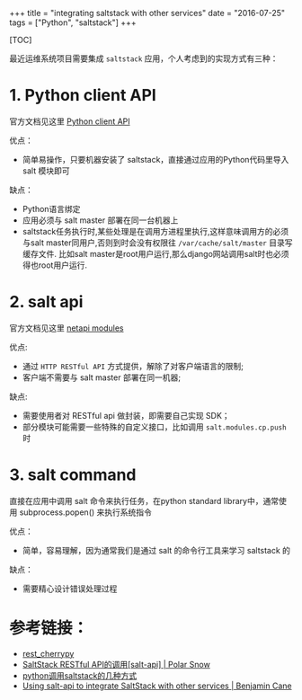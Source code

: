 +++
title = "integrating saltstack with other services"
date = "2016-07-25"
tags = ["Python", "saltstack"]
+++

[TOC]

最近运维系统项目需要集成 `saltstack` 应用，个人考虑到的实现方式有三种：

# 1. Python client API

官方文档见这里 [Python client API](https://docs.saltstack.com/en/latest/ref/clients/)

优点：
  
  * 简单易操作，只要机器安装了 saltstack，直接通过应用的Python代码里导入 salt 模块即可

缺点：

   * Python语言绑定
   * 应用必须与 salt master 部署在同一台机器上
   * saltstack任务执行时,某些处理是在调用方进程里执行,这样意味调用方的必须与salt master同用户,否则到时会没有权限往 `/var/cache/salt/master` 目录写缓存文件. 比如salt master是root用户运行,那么django网站调用salt时也必须得也root用户运行.
  
# 2. salt api

官方文档见这里 [netapi modules](https://docs.saltstack.com/en/latest/ref/netapi/all/index.html)

优点:  
  
  * 通过 `HTTP RESTful API` 方式提供，解除了对客户端语言的限制;
  * 客户端不需要与 salt master 部署在同一机器;

缺点:

  * 需要使用者对 RESTful api 做封装，即需要自己实现 SDK；
  * 部分模块可能需要一些特殊的自定义接口，比如调用 `salt.modules.cp.push` 时
  
# 3. salt command

直接在应用中调用 salt 命令来执行任务，在python standard library中，通常使用 subprocess.popen() 来执行系统指令

优点：

  * 简单，容易理解，因为通常我们是通过 salt 的命令行工具来学习 saltstack 的

缺点：

  * 需要精心设计错误处理过程

# 参考链接：

* [rest_cherrypy](https://docs.saltstack.com/en/latest/ref/netapi/all/salt.netapi.rest_cherrypy.html#a-note-about-curl)
* [SaltStack RESTful API的调用[salt-api] | Polar Snow](http://docs.20150509.cn/2016/03/21/SaltStack-RESTful-API%E7%9A%84%E8%B0%83%E7%94%A8-salt-api/)
* [python调用saltstack的几种方式](https://blog.mangege.com/tech/2015/05/27/1.html)
* [Using salt-api to integrate SaltStack with other services | Benjamin Cane](http://bencane.com/2014/07/17/integrating-saltstack-with-other-services-via-salt-api/)









 

